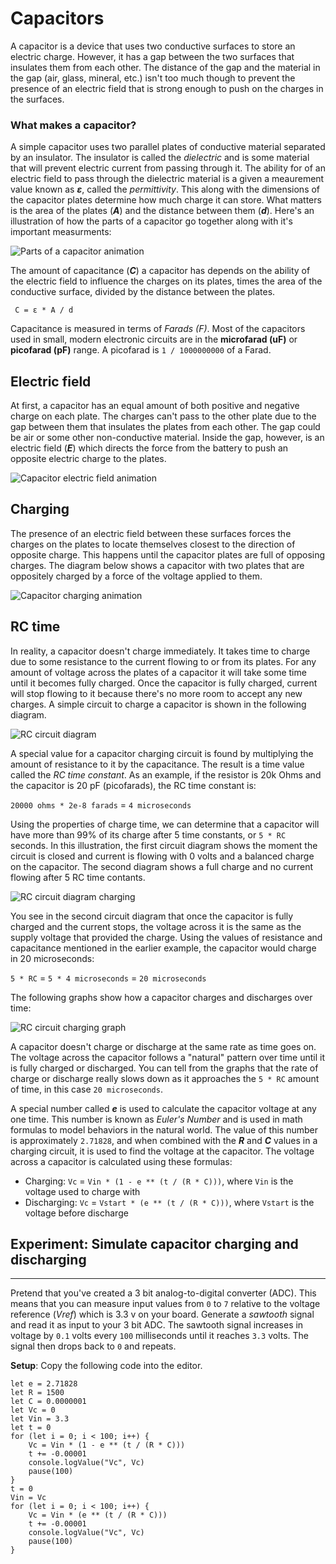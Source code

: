 # Capacitors

A capacitor is a device that uses two conductive surfaces to store an electric charge. However, it has a gap between the two surfaces that insulates them from each other. The distance of the gap and the material in the gap (air, glass, mineral, etc.) isn't too much though to prevent the presence of an electric field that is strong enough to push on the charges in the surfaces.

### What makes a capacitor?

A simple capacitor uses two parallel plates of conductive material separated by an insulator. The insulator is called the _dielectric_ and is some material that will prevent electric current from passing through it. The ability for of an electric field to pass through the dielectric material is a given a meaurement value known as _**ε**_, called the _permittivity_. This along with the dimensions of the capacitor plates determine how much charge it can store. What matters is the area of the plates (_**A**_) and the distance between them (_**d**_). Here's an illustration of how the parts of a capacitor go together along with it's important measurments:

![Parts of a capacitor animation](/static/cp/learn/pins-tutorial/devices/capacitors/capacitor-device.gif)

The amount of capacitance (_**C**_) a capacitor has depends on the ability of the electric field to influence the charges on its plates, times the area of the conductive surface, divided by the distance between the plates.

`` C = ε * A / d``

Capacitance is measured in terms of _Farads (F)_. Most of the capacitors used in small, modern electronic circuits are in the **microfarad (uF)** or **picofarad (pF)** range. A picofarad is ``1 / 1000000000`` of a Farad.

## Electric field

At first, a capacitor has an equal amount of both positive and negative charge on each plate. The charges can't pass to the other plate due to the gap between them that insulates the plates from each other. The gap could be air or some other non-conductive material. Inside the gap, however, is an electric field (_**E**_) which directs the force from the battery to push an opposite electric charge to the plates.

![Capacitor electric field animation](/static/cp/learn/pins-tutorial//devices/capacitors/electric-field.gif)

## Charging

The presence of an electric field between these surfaces forces the charges on the plates to locate themselves closest to the direction of opposite charge. This happens until the capacitor plates are full of opposing charges. The diagram below shows a capacitor with two plates that are oppositely charged by a force of the voltage applied to them.

![Capacitor charging animation](/static/cp/learn/pins-tutorial/devices/capacitors/capacitor-charging.gif)

## RC time

In reality, a capacitor doesn't charge immediately. It takes time to charge due to some resistance to the current flowing to or from its plates. For any amount of voltage across the plates of a capacitor it will take some time until it becomes fully charged. Once the capacitor is fully charged, current will stop flowing to it because there's no more room to accept any new charges. A simple circuit to charge a capacitor is shown in the following diagram.

![RC circuit diagram](/static/cp/learn/pins-tutorial/devices/capacitors/rc-circuit.jpg)

A special value for a capacitor charging circuit is found by multiplying the amount of resistance to it by the capacitance. The result is a time value called the _RC time constant_. As an example, if the resistor is 20k Ohms and the capacitor is 20 pF (picofarads), the RC time constant is:

``20000 ohms * 2e-8 farads`` = ``4 microseconds``

Using the properties of charge time, we can determine that a capacitor will have more than 99% of its charge after 5 time constants, or `5 * RC` seconds. In this illustration, the first circuit diagram shows the moment the circuit is closed and current is flowing with 0 volts and a balanced charge on the capacitor. The second diagram shows a full charge and no current flowing after 5 RC time contants.

![RC circuit diagram charging](/static/cp/learn/pins-tutorial/devices/capacitors/rc-circuit-charging.jpg)


You see in the second circuit diagram that once the capacitor is fully charged and the current stops, the voltage across it is the same as the supply voltage that provided the charge. Using the values of resistance and capacitance mentioned in the earlier example, the capacitor would charge in 20 microseconds:

`5 * RC` = ``5 * 4 microseconds`` = ``20 microseconds``

The following graphs show how a capacitor charges and discharges over time:

![RC circuit charging graph](/static/cp/learn/pins-tutorial/devices/capacitors/rc-charge-profile.jpg)

A capacitor doesn't charge or discharge at the same rate as time goes on. The voltage across the capacitor follows a "natural" pattern over time until it is fully charged or discharged. You can tell from the graphs that the rate of charge or discharge really slows down as it approaches the ``5 * RC`` amount of time, in this case ``20 microseconds``.

A special number called _**e**_ is used to calculate the capacitor voltage at any one time. This number is known as _Euler's Number_ and is used in math formulas to model behaviors in the natural world. The value of this number is approximately `2.71828`, and when combined with the _**R**_ and _**C**_ values in a charging circuit, it is used to find the voltage at the capacitor. The voltage across a capacitor is calculated using these formulas:

* Charging: ``Vc`` = ``Vin * (1 - e ** (t / (R * C)))``, where ``Vin`` is the voltage used to charge with
* Discharging: ``Vc`` = ``Vstart * (e ** (t / (R * C)))``, where ``Vstart`` is the voltage before discharge

## Experiment: Simulate capacitor charging and discharging

---

Pretend that you've created a 3 bit analog-to-digital converter (ADC). This means that you can measure input values from `0` to `7` relative to the voltage reference (_Vref_) which is 3.3 v on your board. Generate a _sawtooth_ signal and read it as input to your 3 bit ADC. The sawtooth signal increases in voltage by `0.1` volts every `100` milliseconds until it reaches `3.3` volts. The signal then drops back to `0` and repeats.

**Setup**: Copy the following code into the editor.

```blocks
let e = 2.71828
let R = 1500
let C = 0.0000001
let Vc = 0
let Vin = 3.3
let t = 0
for (let i = 0; i < 100; i++) {
    Vc = Vin * (1 - e ** (t / (R * C)))
    t += -0.00001
    console.logValue("Vc", Vc)
    pause(100)
}
t = 0
Vin = Vc
for (let i = 0; i < 100; i++) {
    Vc = Vin * (e ** (t / (R * C)))
    t += -0.00001
    console.logValue("Vc", Vc)
    pause(100)
}
```